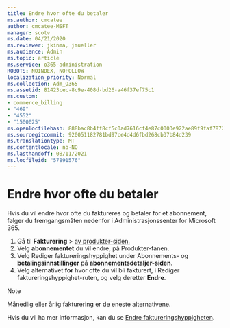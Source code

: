 ```yaml
---
title: Endre hvor ofte du betaler
ms.author: cmcatee
author: cmcatee-MSFT
manager: scotv
ms.date: 04/21/2020
ms.reviewer: jkinma, jmueller
ms.audience: Admin
ms.topic: article
ms.service: o365-administration
ROBOTS: NOINDEX, NOFOLLOW
localization_priority: Normal
ms.collection: Adm_O365
ms.assetid: 81423cec-8c9e-408d-bd26-a46f37ef75c1
ms.custom:
- commerce_billing
- "469"
- "4552"
- "1500025"
ms.openlocfilehash: 888bac8b4ff8cf5c0ad7616cf4e87c0003e922ae89f9faf7872b94aba76f7027
ms.sourcegitcommit: 920051182781bd97ce4d4d6fbd268cb37b84d239
ms.translationtype: MT
ms.contentlocale: nb-NO
ms.lasthandoff: 08/11/2021
ms.locfileid: "57891576"
---
```

# <a name="change-how-often-you-pay"></a>Endre hvor ofte du betaler

Hvis du vil endre hvor ofte du faktureres og betaler for et abonnement, følger du fremgangsmåten nedenfor i Administrasjonssenter for Microsoft 365.

1. Gå til **Fakturering**  >  [av produkter-siden.](https://go.microsoft.com/fwlink/p/?linkid=842054)
2. Velg **abonnementet** du vil endre, på Produkter-fanen.
3. Velg Rediger faktureringshyppighet under Abonnements- og **betalingsinnstillinger** på **abonnementsdetaljer-siden.**
4. Velg alternativet **for** hvor ofte du vil bli fakturert, i Rediger faktureringshyppighet-ruten, og velg deretter **Endre**.

> [!NOTE]
> Månedlig eller årlig fakturering er de eneste alternativene.

Hvis du vil ha mer informasjon, kan du se [Endre faktureringshyppigheten](https://docs.microsoft.com/microsoft-365/commerce/billing-and-payments/change-payment-frequency).